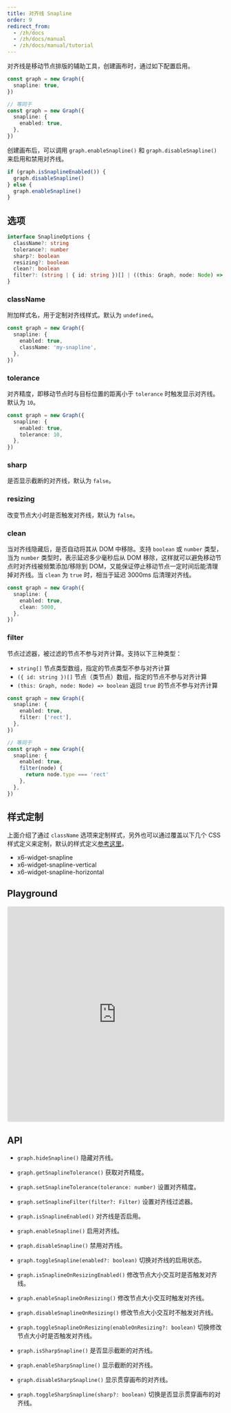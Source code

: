 ```yaml
---
title: 对齐线 Snapline
order: 9
redirect_from:
  - /zh/docs
  - /zh/docs/manual
  - /zh/docs/manual/tutorial
---
```


对齐线是移动节点排版的辅助工具，创建画布时，通过如下配置启用。

```ts
const graph = new Graph({
  snapline: true,
})

// 等同于
const graph = new Graph({
  snapline: {
    enabled: true,
  },
})
```

创建画布后，可以调用 `graph.enableSnapline()` 和 `graph.disableSnapline()` 来启用和禁用对齐线。

```ts
if (graph.isSnaplineEnabled()) {
  graph.disableSnapline()
} else {
  graph.enableSnapline()
}
```

## 选项

```ts
interface SnaplineOptions {
  className?: string
  tolerance?: number
  sharp?: boolean
  resizing?: boolean
  clean?: boolean
  filter?: (string | { id: string })[] | ((this: Graph, node: Node) => boolean)
}
```

### className

附加样式名，用于定制对齐线样式。默认为 `undefined`。

```ts
const graph = new Graph({
  snapline: {
    enabled: true,
    className: 'my-snapline',
  },
})
```

### tolerance

对齐精度，即移动节点时与目标位置的距离小于 `tolerance` 时触发显示对齐线。默认为 `10`。

```ts
const graph = new Graph({
  snapline: {
    enabled: true,
    tolerance: 10,
  },
})
```

### sharp

是否显示截断的对齐线，默认为 `false`。

### resizing

改变节点大小时是否触发对齐线，默认为 `false`。

### clean

当对齐线隐藏后，是否自动将其从 DOM 中移除。支持 `boolean` 或 `number` 类型，当为 `number` 类型时，表示延迟多少毫秒后从 DOM 移除，这样就可以避免移动节点时对齐线被频繁添加/移除到 DOM，又能保证停止移动节点一定时间后能清理掉对齐线。当 `clean` 为 `true` 时，相当于延迟 3000ms 后清理对齐线。 

```ts
const graph = new Graph({
  snapline: {
    enabled: true,
    clean: 5000,
  },
})
```

### filter

节点过滤器，被过滤的节点不参与对齐计算。支持以下三种类型：

- `string[]`  节点类型数组，指定的节点类型不参与对齐计算
- `({ id: string })[]` 节点（类节点）数组，指定的节点不参与对齐计算
- `(this: Graph, node: Node) => boolean` 返回 `true` 的节点不参与对齐计算

```ts
const graph = new Graph({
  snapline: {
    enabled: true,
    filter: ['rect'],
  },
})

// 等同于
const graph = new Graph({
  snapline: {
    enabled: true,
    filter(node) {
      return node.type === 'rect'
    },
  },
})
```

## 样式定制

上面介绍了通过 `className` 选项来定制样式，另外也可以通过覆盖以下几个 CSS 样式定义来定制，默认的样式定义[参考这里](https://github.com/antvis/X6/blob/master/packages/x6/src/addon/snapline/index.less)。

- x6-widget-snapline
- x6-widget-snapline-vertical
- x6-widget-snapline-horizontal

## Playground



<iframe
     src="https://codesandbox.io/embed/x6-playground-snapline-rgymq?fontsize=14&hidenavigation=1&theme=light&view=preview"
     style="width:100%; height:500px; border:1px solid #f0f0f0; border-radius: 4px; overflow:hidden;"
     title="x6-playground-snapline"
     allow="accelerometer; ambient-light-sensor; camera; encrypted-media; geolocation; gyroscope; hid; microphone; midi; payment; usb; vr; xr-spatial-tracking"
     sandbox="allow-autoplay allow-forms allow-modals allow-popups allow-presentation allow-same-origin allow-scripts"
   ></iframe>

## API

- `graph.hideSnapline()` 隐藏对齐线。
- `graph.getSnaplineTolerance()` 获取对齐精度。
- `graph.setSnaplineTolerance(tolerance: number)` 设置对齐精度。 
- `graph.setSnaplineFilter(filter?: Filter)` 设置对齐线过滤器。

- `graph.isSnaplineEnabled()` 对齐线是否启用。
- `graph.enableSnapline()` 启用对齐线。
- `graph.disableSnapline()` 禁用对齐线。
- `graph.toggleSnapline(enabled?: boolean)` 切换对齐线的启用状态。

- `graph.isSnaplineOnResizingEnabled()` 修改节点大小交互时是否触发对齐线。
- `graph.enableSnaplineOnResizing()` 修改节点大小交互时触发对齐线。 
- `graph.disableSnaplineOnResizing()` 修改节点大小交互时不触发对齐线。 
- `graph.toggleSnaplineOnResizing(enableOnResizing?: boolean)` 切换修改节点大小时是否触发对齐线。 

- `graph.isSharpSnapline()` 是否显示截断的对齐线。
- `graph.enableSharpSnapline()` 显示截断的对齐线。
- `graph.disableSharpSnapline()` 显示贯穿画布的对齐线。
- `graph.toggleSharpSnapline(sharp?: boolean)` 切换是否显示贯穿画布的对齐线。
